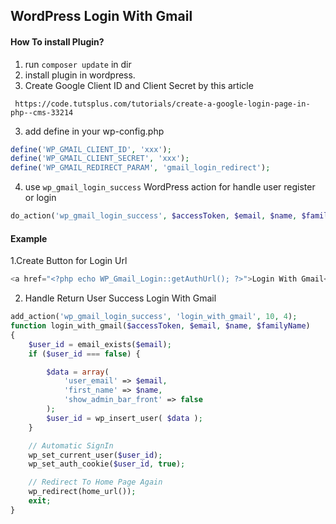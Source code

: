 ## WordPress Login With Gmail

#### How To install Plugin?

1. run `composer update` in dir
2. install plugin in wordpress.
3. Create Google Client ID and Client Secret by this article
````
 https://code.tutsplus.com/tutorials/create-a-google-login-page-in-php--cms-33214
````

3. add define in your wp-config.php
````php
define('WP_GMAIL_CLIENT_ID', 'xxx');
define('WP_GMAIL_CLIENT_SECRET', 'xxx');
define('WP_GMAIL_REDIRECT_PARAM', 'gmail_login_redirect');
````

4. use `wp_gmail_login_success` WordPress action for handle user register or login
````php
do_action('wp_gmail_login_success', $accessToken, $email, $name, $familyName, $gender, $locale, $avatar, $google_account_info);
````

#### Example

1.Create Button for Login Url
````php
<a href="<?php echo WP_Gmail_Login::getAuthUrl(); ?>">Login With Gmail</a>
````

2. Handle Return User Success Login With Gmail
````php
add_action('wp_gmail_login_success', 'login_with_gmail', 10, 4);
function login_with_gmail($accessToken, $email, $name, $familyName)
{
    $user_id = email_exists($email);
    if ($user_id === false) {

        $data = array(
            'user_email' => $email,
            'first_name' => $name,
            'show_admin_bar_front' => false
        );
        $user_id = wp_insert_user( $data );
    }

    // Automatic SignIn
    wp_set_current_user($user_id);
    wp_set_auth_cookie($user_id, true);

    // Redirect To Home Page Again
    wp_redirect(home_url());
    exit;
}
````
